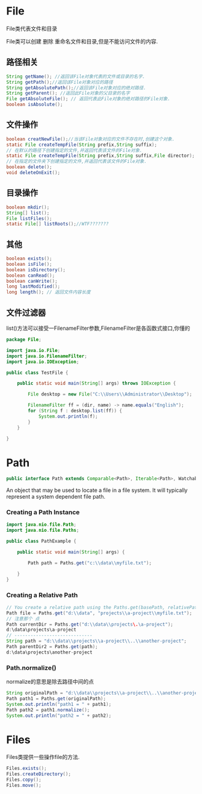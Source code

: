 # File

File类代表文件和目录

File类可以创建 删除 重命名文件和目录,但是不能访问文件的内容.

## 路径相关

```java
String getName(); //返回该File对象代表的文件或目录的名字.
String getPath();//返回该File对象对应的路径
String getAbsolutePath();//返回该File对象对应的绝对路径.
String getParent(); //返回此File对象的父目录的名字
File getAbsoluteFile(); // 返回代表此File对象的绝对路径的File对象.
boolean isAbsolute();
```

## 文件操作

```java
boolean creatNewFile();//当该File对象对应的文件不存在时,创建这个对象.
static File createTempFile(String prefix,String suffix);
// 在默认的路径下创建指定的文件,并返回代表该文件的File对象.
static File createTempFile(String prefix,String suffix,File director);
// 在指定的文件夹下创建指定的文件,并返回代表该文件的File对象.
boolean delete();
void deleteOnExit();
```

## 目录操作

```java
boolean mkdir();
String[] list();
File listFiles();
static File[] listRoots();//WTF???????
```

## 其他

```java
boolean exists();
boolean isFile();
boolean isDirectory();
boolean canRead();
boolean canWrite();
long lastModified();
long length(); // 返回文件内容长度
```

## 文件过滤器

list()方法可以接受一FilenameFilter参数,FilenameFilter是各函数式接口,你懂的

```java
package File;

import java.io.File;
import java.io.FilenameFilter;
import java.io.IOException;

public class TestFile {

	public static void main(String[] args) throws IOException {

		File desktop = new File("C:\\Users\\Administrator\\Desktop");

		FilenameFilter ff = (dir, name) -> name.equals("English");
		for (String f : desktop.list(ff)) {
			System.out.println(f);
		}
	}

}
```

# Path

```java
public interface Path extends Comparable<Path>, Iterable<Path>, Watchable
```

An object that may be used to locate a file in a file system. It will typically represent a system dependent file path.

### Creating a Path Instance

```java
import java.nio.file.Path;
import java.nio.file.Paths;

public class PathExample {

    public static void main(String[] args) {

        Path path = Paths.get("c:\\data\\myfile.txt");

    }
}
```

### Creating a Relative Path

```java
// You create a relative path using the Paths.get(basePath, relativePath) method.
Path file = Paths.get("d:\\data", "projects\\a-project\\myfile.txt");
// 注意那个 点
Path currentDir = Paths.get("d:\\data\\projects\.\a-project");
d:\data\projects\a-project
// -----------------------------
String path = "d:\\data\\projects\\a-project\\..\\another-project";
Path parentDir2 = Paths.get(path);
d:\data\projects\another-project
```

### Path.normalize()

normalize的意思是除去路径中间的点

```java
String originalPath = "d:\\data\\projects\\a-project\\..\\another-project";
Path path1 = Paths.get(originalPath);
System.out.println("path1 = " + path1);
Path path2 = path1.normalize();
System.out.println("path2 = " + path2);
```



# Files

Files类提供一些操作file的方法.

```java
Files.exists();
Files.createDirectory();
Files.copy();
Files.move();
```

